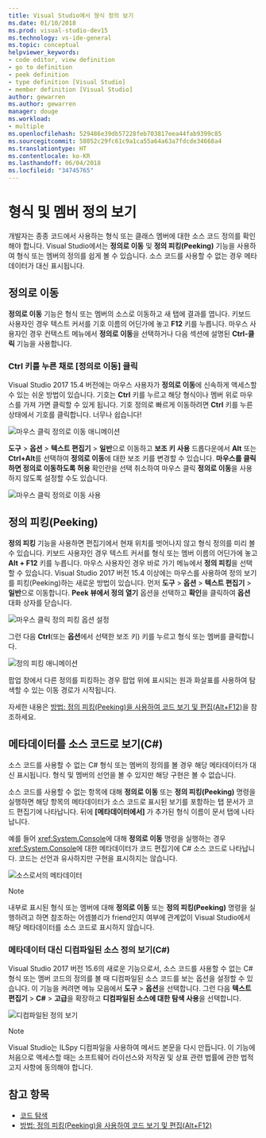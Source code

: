 ```yaml
---
title: Visual Studio에서 형식 정의 보기
ms.date: 01/10/2018
ms.prod: visual-studio-dev15
ms.technology: vs-ide-general
ms.topic: conceptual
helpviewer_keywords:
- code editor, view definition
- go to definition
- peek definition
- type definition [Visual Studio]
- member definition [Visual Studio]
author: gewarren
ms.author: gewarren
manager: douge
ms.workload:
- multiple
ms.openlocfilehash: 529486e39db57228feb703817eea44fab9399c85
ms.sourcegitcommit: 58052c29fc61c9a1ca55a64a63a7fdcde34668a4
ms.translationtype: HT
ms.contentlocale: ko-KR
ms.lasthandoff: 06/04/2018
ms.locfileid: "34745765"
---
```

# <a name="view-type-and-member-definitions"></a>형식 및 멤버 정의 보기

개발자는 종종 코드에서 사용하는 형식 또는 클래스 멤버에 대한 소스 코드 정의를 확인해야 합니다. Visual Studio에서는 **정의로 이동** 및 **정의 피킹(Peeking)** 기능을 사용하여 형식 또는 멤버의 정의를 쉽게 볼 수 있습니다. 소스 코드를 사용할 수 없는 경우 메타데이터가 대신 표시됩니다.

## <a name="go-to-definition"></a>정의로 이동

**정의로 이동** 기능은 형식 또는 멤버의 소스로 이동하고 새 탭에 결과를 엽니다. 키보드 사용자인 경우 텍스트 커서를 기호 이름의 어딘가에 놓고 **F12** 키를 누릅니다. 마우스 사용자인 경우 컨텍스트 메뉴에서 **정의로 이동**을 선택하거나 다음 섹션에 설명된 **Ctrl-클릭** 기능을 사용합니다.

### <a name="ctrl-click-go-to-definition"></a>Ctrl 키를 누른 채로 [정의로 이동] 클릭

Visual Studio 2017 15.4 버전에는 마우스 사용자가 **정의로 이동**에 신속하게 액세스할 수 있는 쉬운 방법이 있습니다. 기호는 **Ctrl** 키를 누르고 해당 형식이나 멤버 위로 마우스를 가져 가면 클릭할 수 있게 됩니다. 기호 정의로 빠르게 이동하려면 **Ctrl** 키를 누른 상태에서 기호를 클릭합니다. 너무나 쉽습니다!

![마우스 클릭 정의로 이동 애니메이션](../ide/media/click_gotodef.gif)

**도구** > **옵션** > **텍스트 편집기** > **일반**으로 이동하고 **보조 키 사용** 드롭다운에서 **Alt** 또는 **Ctrl+Alt**를 선택하여 **정의로 이동**에 대한 보조 키를 변경할 수 있습니다. **마우스를 클릭하면 정의로 이동하도록 허용** 확인란을 선택 취소하여 마우스 클릭 **정의로 이동**을 사용하지 않도록 설정할 수도 있습니다.

![마우스 클릭 정의로 이동 사용](../ide/media/editor_options_mouse_click_gotodef.png)

## <a name="peek-definition"></a>정의 피킹(Peeking)

**정의 피킹** 기능을 사용하면 편집기에서 현재 위치를 벗어나지 않고 형식 정의를 미리 볼 수 있습니다. 키보드 사용자인 경우 텍스트 커서를 형식 또는 멤버 이름의 어딘가에 놓고 **Alt + F12** 키를 누릅니다. 마우스 사용자인 경우 바로 가기 메뉴에서 **정의 피킹**을 선택할 수 있습니다. Visual Studio 2017 버전 15.4 이상에는 마우스를 사용하여 정의 보기를 피킹(Peeking)하는 새로운 방법이 있습니다. 먼저 **도구** > **옵션** > **텍스트 편집기** > **일반**으로 이동합니다. **Peek 뷰에서 정의 열기** 옵션을 선택하고 **확인**을 클릭하여 **옵션** 대화 상자를 닫습니다.

![마우스 클릭 정의 피킹 옵션 설정](../ide/media/editor_options_peek_view.png)

그런 다음 **Ctrl**(또는 **옵션**에서 선택한 보조 키) 키를 누르고 형식 또는 멤버를 클릭합니다.

![정의 피킹 애니메이션](../ide/media/peek_definition.gif)

팝업 창에서 다른 정의를 피킹하는 경우 팝업 위에 표시되는 원과 화살표를 사용하여 탐색할 수 있는 이동 경로가 시작됩니다.

자세한 내용은 [방법: 정의 피킹(Peeking)을 사용하여 코드 보기 및 편집(Alt+F12)](how-to-view-and-edit-code-by-using-peek-definition-alt-plus-f12.md)을 참조하세요.

## <a name="view-metadata-as-source-code-c"></a>메타데이터를 소스 코드로 보기(C#)

소스 코드를 사용할 수 없는 C# 형식 또는 멤버의 정의를 볼 경우 해당 메타데이터가 대신 표시됩니다. 형식 및 멤버의 선언을 볼 수 있지만 해당 구현은 볼 수 없습니다.

소스 코드를 사용할 수 없는 항목에 대해 **정의로 이동** 또는 **정의 피킹(Peeking)** 명령을 실행하면 해당 항목의 메타데이터가 소스 코드로 표시된 보기를 포함하는 탭 문서가 코드 편집기에 나타납니다. 뒤에 **[메타데이터에서]** 가 추가된 형식 이름이 문서 탭에 나타납니다.

예를 들어 <xref:System.Console>에 대해 **정의로 이동** 명령을 실행하는 경우 <xref:System.Console>에 대한 메타데이터가 코드 편집기에 C# 소스 코드로 나타납니다. 코드는 선언과 유사하지만 구현을 표시하지는 않습니다.

![소스로서의 메타데이터](../ide/media/metadatasource.png)

> [!NOTE]
> 내부로 표시된 형식 또는 멤버에 대해 **정의로 이동** 또는 **정의 피킹(Peeking)** 명령을 실행하려고 하면 참조하는 어셈블리가 friend인지 여부에 관계없이 Visual Studio에서 해당 메타데이터를 소스 코드로 표시하지 않습니다.

### <a name="view-decompiled-source-definitions-instead-of-metadata-c"></a>메타데이터 대신 디컴파일된 소스 정의 보기(C#)

Visual Studio 2017 버전 15.6의 새로운 기능으로서, 소스 코드를 사용할 수 없는 C# 형식 또는 멤버 코드의 정의를 볼 때 디컴파일된 소스 코드를 보는 옵션을 설정할 수 있습니다. 이 기능을 켜려면 메뉴 모음에서 **도구** > **옵션**을 선택합니다. 그런 다음 **텍스트 편집기** > **C#** > **고급**을 확장하고 **디컴파일된 소스에 대한 탐색 사용**을 선택합니다.

![디컴파일된 정의 보기](media/go-to-definition-decompiled-sources.png)

> [!NOTE]
> Visual Studio는 ILSpy 디컴파일을 사용하여 메서드 본문을 다시 만듭니다. 이 기능에 처음으로 액세스할 때는 소프트웨어 라이선스와 저작권 및 상표 관련 법률에 관한 법적 고지 사항에 동의해야 합니다.

## <a name="see-also"></a>참고 항목

- [코드 탐색](../ide/navigating-code.md)
- [방법: 정의 피킹(Peeking)을 사용하여 코드 보기 및 편집(Alt+F12)](how-to-view-and-edit-code-by-using-peek-definition-alt-plus-f12.md)